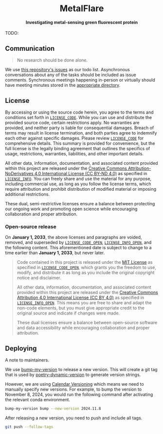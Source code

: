 <h1 align="center">MetalFlare</h1>

<h4 align="center">Investigating metal-sensing green fluorescent protein</h4>

TODO:

## Communication

> No research should be done alone.

We use [this repository's issues](https://github.com/oasci/metalflare/issues) as our todo list.
Asynchronous conversations about any of the tasks should be included as issue comments.
Synchronous meetings happening in-person or virtually should have meeting minutes stored in the [appropriate directory](01-management/03-meetings).

## License

By accessing or using the source code herein, you agree to the terms and conditions set forth in [`LICENSE_CODE`](https://github.com/oasci/metalflare/blob/main/LICENSE_CODE.md).
While you can use and distribute the provided source code, certain restrictions apply.
No warranties are provided, and neither party is liable for consequential damages.
Breach of terms may result in license termination, and both parties agree to indemnify each other against specific damages.
Please review [`LICENSE_CODE`](https://github.com/oasci/metalflare/blob/main/LICENSE_CODE.md) for comprehensive details.
This summary is provided for convenience, but the full license is the legally binding agreement that outlines the specifics of usage, restrictions, warranties, liabilities, and other important details.

All other data, information, documentation, and associated content provided within this project are released under the [Creative Commons Attribution-NoDerivatives 4.0 International License (CC BY-ND 4.0)](https://creativecommons.org/licenses/by-nd/4.0/) as specified in [`LICENSE_INFO`](https://github.com/oasci/metalflare/blob/main/LICENSE_INFO.md).
You can freely share and use the material for any purpose, including commercial use, as long as you follow the license terms, which require attribution and prohibit distribution of modified material or imposing additional restrictions.

These dual, semi-restrictive licenses ensure a balance between protecting our ongoing work and promoting open science while encouraging collaboration and proper attribution.

### Open-source release

On **January 1, 2033**, the above licenses and paragraphs are voided, removed, and superseded by [`LICENSE_CODE_OPEN`](https://github.com/oasci/metalflare/blob/main/LICENSE_CODE_OPEN.md), [`LICENSE_INFO_OPEN`](https://github.com/oasci/metalflare/blob/main/LICENSE_INFO_OPEN.md), and the following content.
This aforementioned date is subject to change to a time earlier than **January 1, 2033**, but never later.

> Code contained in this project is released under the [MIT License](https://spdx.org/licenses/MIT.html) as specified in [`LICENSE_CODE_OPEN`](https://github.com/oasci/metalflare/blob/main/LICENSE_CODE_OPEN.md), which grants you the freedom to use, modify, and distribute it as long as you include the original copyright notice and disclaimer.
>
> All other data, information, documentation, and associated content provided within this project are released under the [Creative Commons Attribution 4.0 International License (CC BY 4.0)](https://creativecommons.org/licenses/by/4.0/) as specified in [`LICENSE_INFO_OPEN`](https://github.com/oasci/metalflare/blob/main/LICENSE_INFO_OPEN.md).
> This means you are free to share and adapt the non-code elements, but you must give appropriate credit to the original source and indicate if changes were made.
>
> These dual licenses ensure a balance between open-source software and data accessibility while encouraging collaboration and proper attribution.

## Deploying

A note to maintainers.

We use [bump-my-version](https://github.com/callowayproject/bump-my-version) to release a new version.
This will create a git tag that is used by [poetry-dynamic-version](https://github.com/mtkennerly/poetry-dynamic-versioning) to generate version strings.

However, we are using [Calendar Versioning](https://calver.org/) which means we need to manually specify new versions.
For example, to bump the version to November 8, 2024, you would run the following command after activating the relevant conda environment.

```bash
bump-my-version bump --new-version 2024.11.8
```

After releasing a new version, you need to push and include all tags.

```bash
git push --follow-tags
```
